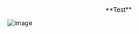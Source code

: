 <div align="center"> **Test** </div>



![image](https://github.com/user-attachments/assets/7026bcea-6567-4fad-a0ee-f9862ded87a7)
